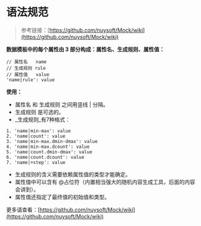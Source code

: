 # 语法规范

> 参考链接：[https://github.com/nuysoft/Mock/wiki](https://github.com/nuysoft/Mock/wiki)

**数据模板中的每个属性由 3 部分构成：属性名、生成规则、属性值：**

```
// 属性名   name
// 生成规则 rule
// 属性值   value
'name|rule': value
```

**使用：**

* 属性名 和 生成规则 之间用竖线 \| 分隔。
* 生成规则 是可选的。
* _生成规则_有7种格式：

```
1. 'name|min-max': value
2. 'name|count': value
3. 'name|min-max.dmin-dmax': value
4. 'name|min-max.dcount': value
5. 'name|count.dmin-dmax': value
6. 'name|count.dcount': value
7. 'name|+step': value
```

* 生成规则的含义需要依赖属性值的类型才能确定。
* 属性值中可以含有 @占位符（内置相当强大的随机内容生成工具，后面的内容会讲到）。
* 属性值还指定了最终值的初始值和类型。

更多请查看：[https://github.com/nuysoft/Mock/wiki](https://github.com/nuysoft/Mock/wiki)

